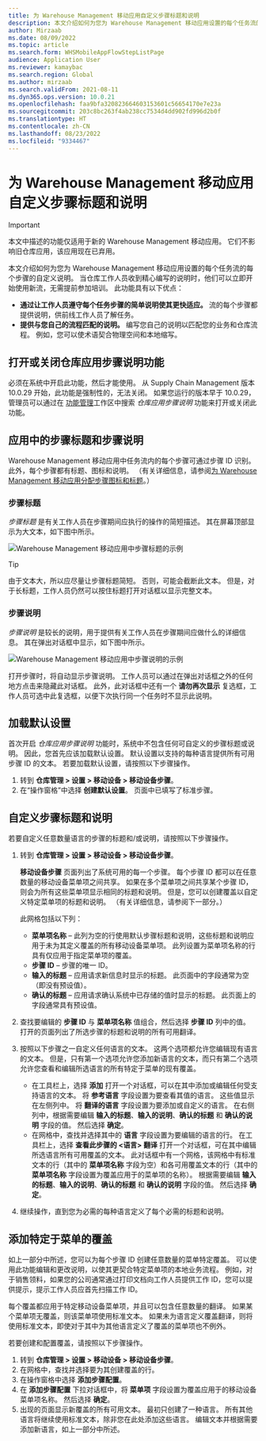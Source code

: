 ```yaml
---
title: 为 Warehouse Management 移动应用自定义步骤标题和说明
description: 本文介绍如何为您为 Warehouse Management 移动应用设置的每个任务流的每个步骤的自定义说明。
author: Mirzaab
ms.date: 08/09/2022
ms.topic: article
ms.search.form: WHSMobileAppFlowStepListPage
audience: Application User
ms.reviewer: kamaybac
ms.search.region: Global
ms.author: mirzaab
ms.search.validFrom: 2021-08-11
ms.dyn365.ops.version: 10.0.21
ms.openlocfilehash: faa9bfa320823664603153601c56654170e7e23a
ms.sourcegitcommit: 203c8bc263f4ab238cc7534d4dd902fd996d2b0f
ms.translationtype: HT
ms.contentlocale: zh-CN
ms.lasthandoff: 08/23/2022
ms.locfileid: "9334467"
---
```

# <a name="customize-step-titles-and-instructions-for-the-warehouse-management-mobile-app"></a>为 Warehouse Management 移动应用自定义步骤标题和说明

> [!IMPORTANT]
> 本文中描述的功能仅适用于新的 Warehouse Management 移动应用。 它们不影响旧仓库应用，该应用现在已弃用。

本文介绍如何为您为 Warehouse Management 移动应用设置的每个任务流的每个步骤的自定义说明。 当仓库工作人员收到精心编写的说明时，他们可以立即开始使用新流，无需提前参加培训。 此功能具有以下优点：

- **通过让工作人员遵守每个任务步骤的简单说明使其更快适应。** 流的每个步骤都提供说明，供前线工作人员了解任务。
- **提供与您自己的流程匹配的说明。** 编写您自己的说明以匹配您的业务和仓库流程。 例如，您可以使术语契合物理空间和本地缩写。

## <a name="turn-the-warehouse-app-step-instructions-feature-on-or-off"></a>打开或关闭仓库应用步骤说明功能

必须在系统中开启此功能，然后才能使用。 从 Supply Chain Management 版本 10.0.29 开始，此功能是强制性的，无法关闭。 如果您运行的版本早于 10.0.29，管理员可以通过在 [功能管理](../../fin-ops-core/fin-ops/get-started/feature-management/feature-management-overview.md)工作区中搜索 *仓库应用步骤说明* 功能来打开或关闭此功能。

## <a name="step-titles-and-step-instructions-in-the-app"></a>应用中的步骤标题和步骤说明

Warehouse Management 移动应用中任务流内的每个步骤可通过步骤 ID 识别。 此外，每个步骤都有标题、图标和说明。 （有关详细信息，请参阅[为 Warehouse Management 移动应用分配步骤图标和标题](step-icons-titles.md)。）

### <a name="step-titles"></a>步骤标题

*步骤标题* 是有关工作人员在步骤期间应执行的操作的简短描述。 其在屏幕顶部显示为大文本，如下图中所示。

![Warehouse Management 移动应用中步骤标题的示例](media/wma-step-title.png "Warehouse Management 移动应用中步骤标题的示例")

> [!TIP]
> 由于文本大，所以应尽量让步骤标题简短。 否则，可能会截断此文本。 但是，对于长标题，工作人员仍然可以按住标题打开对话框以显示完整文本。

### <a name="step-instructions"></a>步骤说明

*步骤说明* 是较长的说明，用于提供有关工作人员在步骤期间应做什么的详细信息。 其在弹出对话框中显示，如下图中所示。

![Warehouse Management 移动应用中步骤说明的示例](media/wma-step-instructions.png "Warehouse Management 移动应用中步骤说明的示例")

打开步骤时，将自动显示步骤说明。 工作人员可以通过在弹出对话框之外的任何地方点击来隐藏此对话框。 此外，此对话框中还有一个 **请勿再次显示** 复选框，工作人员可选中此复选框，以便下次执行同一个任务时不显示此说明。

## <a name="load-the-default-setup"></a>加载默认设置

首次开启 *仓库应用步骤说明* 功能时，系统中不包含任何可自定义的步骤标题或说明。 因此，您首先应该加载默认设置。 默认设置以支持的每种语言提供所有可用步骤 ID 的文本。 若要加载默认设置，请按照以下步骤操作。

1. 转到 **仓库管理 \> 设置 \> 移动设备 \> 移动设备步骤**。
1. 在“操作窗格”中选择 **创建默认设置**。 页面中已填写了标准步骤。

## <a name="customize-step-titles-and-instructions"></a>自定义步骤标题和说明

若要自定义任意数量语言的步骤的标题和/或说明，请按照以下步骤操作。

1. 转到 **仓库管理 \> 设置 \> 移动设备 \> 移动设备步骤**。

    **移动设备步骤** 页面列出了系统可用的每一个步骤。 每个步骤 ID 都可以在任意数量的移动设备菜单项之间共享。 如果在多个菜单项之间共享某个步骤 ID，则会为所有这些菜单项显示相同的标题和说明。 但是，您可以创建覆盖以自定义特定菜单项的标题和说明。 （有关详细信息，请参阅下一部分。）

    此网格包括以下列：

    - **菜单项名称** – 此列为空的行使用默认步骤标题和说明，这些标题和说明应用于未为其定义覆盖的所有移动设备菜单项。 此列设置为菜单项名称的行具有仅应用于指定菜单项的覆盖。
    - **步骤 ID** – 步骤的唯一 ID。
    - **输入的标题** – 应用请求新信息时显示的标题。 此页面中的字段通常为空（即没有预设值）。
    - **确认的标题** – 应用请求确认系统中已存储的值时显示的标题。 此页面上的字段通常具有预设值。

1. 查找要编辑的 **步骤 ID** 与 **菜单项名称** 值组合，然后选择 **步骤 ID** 列中的值。 打开的页面列出了所选步骤的标题和说明的所有可用翻译。
1. 按照以下步骤之一自定义任何语言的文本。 这两个选项都允许您编辑现有语言的文本。 但是，只有第一个选项允许您添加新语言的文本，而只有第二个选项允许您查看和编辑所选语言的所有特定于菜单的现有覆盖。

    - 在工具栏上，选择 **添加** 打开一个对话框，可以在其中添加或编辑任何受支持语言的文本。 将 **参考语言** 字段设置为要查看其值的语言。 这些值显示在左侧列中。 将 **翻译的语言** 字段设置为要添加或自定义的语言。 在右侧列中，根据需要编辑 **输入的标题**、**输入的说明**、**确认的标题** 和 **确认的说明** 字段的值。 然后选择 **确定**。
    - 在网格中，查找并选择其中的 **语言** 字段设置为要编辑的语言的行。 在工具栏上，选择 **查看此步骤的 &lt;语言&gt; 翻译** 打开一个对话框，可在其中编辑所选语言所有可用覆盖的文本。 此对话框中有一个网格，该网格中有标准文本的行（其中的 **菜单项名称** 字段为空）和各可用覆盖文本的行（其中的 **菜单项名称** 字段设置为覆盖应用于的菜单项的名称）。 根据需要编辑 **输入的标题**、**输入的说明**、**确认的标题** 和 **确认的说明** 字段的值。 然后选择 **确定**。

1. 继续操作，直到您为必需的每种语言定义了每个必需的标题和说明。

## <a name="add-menu-specific-overrides"></a>添加特定于菜单的覆盖

如上一部分中所述，您可以为每个步骤 ID 创建任意数量的菜单特定覆盖。 可以使用此功能编辑和更改说明，以使其更契合特定菜单项的本地业务流程。 例如，对于销售领料，如果您的公司通常通过打印文档向工作人员提供工作 ID，您可以提供提示，提示工作人员应首先扫描工作 ID。

每个覆盖都应用于特定移动设备菜单项，并且可以包含任意数量的翻译。 如果某个菜单项无覆盖，则该菜单项使用标准文本。 如果未为语言定义覆盖翻译，则将使用标准文本，即使对于其中为其他语言定义了覆盖的菜单项也不例外。

若要创建和配置覆盖，请按照以下步骤操作。

1. 转到 **仓库管理 \> 设置 \> 移动设备 \> 移动设备步骤**。
1. 在网格中，查找并选择要为其创建覆盖的行。
1. 在操作窗格中选择 **添加步骤配置**。
1. 在 **添加步骤配置** 下拉对话框中，将 **菜单项** 字段设置为覆盖应用于的移动设备菜单项名称。 然后选择 **确定**。
1. 出现的页面显示新覆盖的所有可用文本。 最初只创建了一种语言。 所有其他语言将继续使用标准文本，除非您在此处添加这些语言。 编辑文本并根据需要添加新语言，如上一部分中所述。
